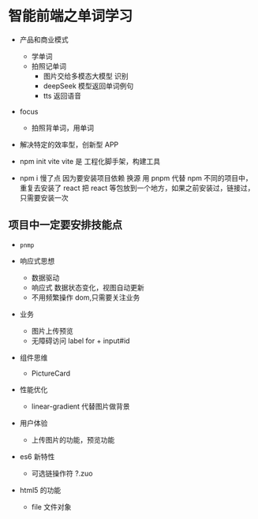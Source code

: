 # 智能前端之单词学习

- 产品和商业模式
  - 学单词
  - 拍照记单词
    - 图片交给多模态大模型 识别
    - deepSeek 模型返回单词例句
    - tts 返回语音
- focus
  - 拍照背单词，用单词
- 解决特定的效率型，创新型 APP

- npm init vite
  vite 是 工程化脚手架，构建工具
- npm i 慢了点
  因为要安装项目依赖
  换源
  用 pnpm 代替 npm
  不同的项目中，重复去安装了 react
  把 react 等包放到一个地方，如果之前安装过，链接过，只需要安装一次

## 项目中一定要安排技能点

- `pnmp`
- 响应式思想

  - 数据驱动
  - 响应式 数据状态变化，视图自动更新
  - 不用频繁操作 dom,只需要关注业务

- 业务

  - 图片上传预览
  - 无障碍访问
    label for + input#id

- 组件思维
  - PictureCard
- 性能优化
  - linear-gradient 代替图片做背景
- 用户体验
  - 上传图片的功能，预览功能
- es6 新特性
  - 可选链操作符 ?.zuo
- html5 的功能
  - file 文件对象
